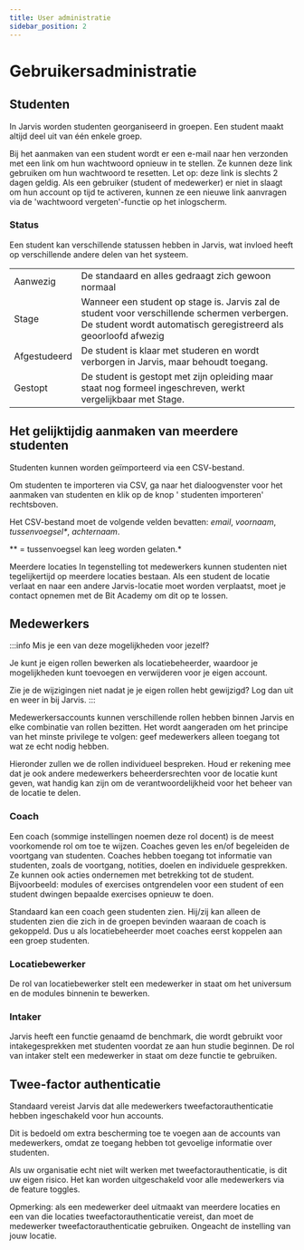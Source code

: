 ```yaml
---
title: User administratie
sidebar_position: 2
---
```


# Gebruikersadministratie

## Studenten

In Jarvis worden studenten georganiseerd in groepen. Een student maakt altijd deel uit van één enkele groep.

Bij het aanmaken van een student wordt er een e-mail naar hen verzonden met een link om hun wachtwoord opnieuw in te
stellen. Ze kunnen deze link gebruiken om hun wachtwoord te resetten.
Let op: deze link is slechts 2 dagen geldig. Als een gebruiker (student of medewerker) er niet in slaagt om hun account
op tijd te activeren,
kunnen ze een nieuwe link aanvragen via de 'wachtwoord vergeten'-functie op het inlogscherm.

### Status

Een student kan verschillende statussen hebben in Jarvis, wat invloed heeft op verschillende andere delen van het
systeem.

|              |                                                                                                                                       |
|--------------|---------------------------------------------------------------------------------------------------------------------------------------|
| Aanwezig     | De standaard en alles gedraagt zich gewoon normaal                                                                                    |
| Stage        | Wanneer een student op stage is. Jarvis zal de student voor verschillende schermen verbergen. De student wordt automatisch geregistreerd als geoorloofd afwezig |
| Afgestudeerd | De student is klaar met studeren en wordt verborgen in Jarvis, maar behoudt toegang.                                                  |
| Gestopt      | De student is gestopt met zijn opleiding maar staat nog formeel ingeschreven, werkt vergelijkbaar met Stage.                          |

## Het gelijktijdig aanmaken van meerdere studenten

Studenten kunnen worden geïmporteerd via een CSV-bestand.

Om studenten te importeren via CSV, ga naar het dialoogvenster voor het aanmaken van studenten en klik op de knop '
studenten importeren' rechtsboven.

Het CSV-bestand moet de volgende velden bevatten: *email*, *voornaam*, *tussenvoegsel\**, *achternaam*.

\** = tussenvoegsel kan leeg worden gelaten.*

Meerdere locaties
In tegenstelling tot medewerkers kunnen studenten niet tegelijkertijd op meerdere locaties bestaan. Als een student de
locatie verlaat
en naar een andere Jarvis-locatie moet worden verplaatst, moet je contact opnemen met de Bit Academy om dit op te
lossen.

## Medewerkers

:::info Mis je een van deze mogelijkheden voor jezelf?

Je kunt je eigen rollen bewerken als locatiebeheerder, waardoor je
mogelijkheden kunt toevoegen en verwijderen voor je eigen account.

Zie je de wijzigingen niet nadat je je eigen rollen hebt gewijzigd? Log dan uit en weer in bij Jarvis.
:::

Medewerkersaccounts kunnen verschillende rollen hebben binnen Jarvis en elke combinatie van rollen bezitten.
Het wordt aangeraden om het principe van het minste privilege te volgen: geef medewerkers alleen toegang tot wat ze echt
nodig hebben.

Hieronder zullen we de rollen individueel bespreken.
Houd er rekening mee dat je ook andere medewerkers beheerdersrechten voor de locatie kunt geven, wat handig kan zijn om
de verantwoordelijkheid voor het beheer van de locatie te delen.

### Coach

Een coach (sommige instellingen noemen deze rol docent) is de meest voorkomende rol om toe te wijzen.
Coaches geven les en/of begeleiden de voortgang van studenten.
Coaches hebben toegang tot informatie van studenten, zoals de voortgang, notities, doelen en individuele gesprekken.
Ze kunnen ook acties ondernemen met betrekking tot de student. Bijvoorbeeld: modules of exercises ontgrendelen voor een
student of een student dwingen bepaalde exercises opnieuw te doen.

Standaard kan een coach geen studenten zien. Hij/zij kan alleen de studenten zien die zich in de groepen bevinden
waaraan de coach is gekoppeld. Dus u als locatiebeheerder moet coaches eerst koppelen aan een groep studenten.

### Locatiebewerker

De rol van locatiebewerker stelt een medewerker in staat om het universum en de modules binnenin te bewerken.

### Intaker

Jarvis heeft een functie genaamd de benchmark, die wordt gebruikt voor intakegesprekken met studenten voordat ze aan hun
studie beginnen.
De rol van intaker stelt een medewerker in staat om deze functie te gebruiken.

## Twee-factor authenticatie

Standaard vereist Jarvis dat alle medewerkers tweefactorauthenticatie hebben ingeschakeld voor hun accounts.

Dit is bedoeld om extra bescherming toe te voegen aan de accounts van medewerkers,
omdat ze toegang hebben tot gevoelige informatie over studenten.

Als uw organisatie echt niet wilt werken met tweefactorauthenticatie, is dit uw eigen risico.
Het kan worden uitgeschakeld voor alle medewerkers via de feature toggles.

Opmerking: als een medewerker deel uitmaakt van meerdere locaties en een van die locaties tweefactorauthenticatie vereist, dan moet de medewerker
tweefactorauthenticatie gebruiken. Ongeacht de instelling van jouw locatie.
